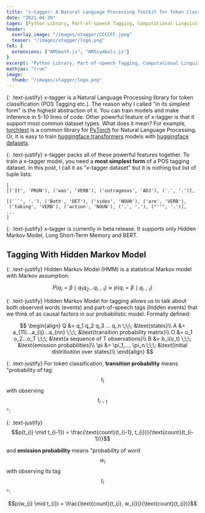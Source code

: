 ```yaml
---
title: "x-tagger: A Natural Language Processing Toolkit for Token Classification In Its Simplest Form"
date: "2021-04-20"
tages: [Python Library, Part-of-speech Tagging, Computational Linguistics]
header:
  overlay_image: "/images/xtagger/CCCCFF.jpeg"
  teaser: "/images/xtagger/logo.png"
TeX: {
  extensions: ["AMSmath.js", "AMSsymbols.js"]
}
excerpt: "Python Library, Part-of-speech Tagging, Computational Linguistics"
mathjax: "true"
image:
  thumb: "/images/xtagger/logo.png"
---
```


{: .text-justify}
x-tagger is a Natural Language Processing library for token classification (POS Tagging etc.). The reason why I called "in its simplest form" is the highest abstraction of it. You can train models and make inference in 5-10 lines of code. Other powerful feature of x-tagger is that it support most common dataset types. What does it mean? For example, [torchtext](https://pytorch.org/text/stable/index.html) is a common library for [PyTorch](https://pytorch.org/) for Natural Language Processing. Or, it is easy to train [huggingface transformers](https://huggingface.co/transformers/) models with [huggingface datasets](https://huggingface.co/docs/datasets/#).

{: .text-justify}
x-tagger packs all of these powerful features together. To train a x-tagger model, you need a **most simplest form** of a POS tagging dataset. In this post, I call it as "x-tagger dataset" but it is nothing but list of tuple lists:

```
[
[('It', 'PRON'), ('was', 'VERB'), ('outrageous', 'ADJ'), ('.', '.')],

[('``', '.'), ('Both', 'DET'), ('sides', 'NOUN'), ('are', 'VERB'), 
 ('taking', 'VERB'), ('action', 'NOUN'), ('.', '.'), ("''", '.')],
...
]
```

{: .text-justify}
x-tagger is currently in beta release. It supports only Hidden Markov Model, Long Short-Term Memory and BERT.

## Tagging With Hidden Markov Model

{: .text-justify}
Hidden Markov Model (HMM) is a statistical Markov model with Markov assumption:

$$P(q_i = \beta \mid q_1 q_2 ...q_{i-1}) \approx p(q_i = \beta \mid q_{i-1})$$

{: .text-justify}
Hidden Markov Model for tagging allows us to talk about both observed words (events) and part-of-speech tags (hidden events) that we think of as causal factors in our probabilistic model. Formally defined:

$$
\begin{align}
 Q &= q_1 q_2 q_3 ... q_n \;\;\; &\text{states}\\
 A &= a_{11}...a_{ij}...a_{nn} \;\;\; &\text{transition probability matrix}\\
 O &= o_1 o_2...o_T \;\;\; &\text{a sequence of T observations}\\
 B &= b_i(o_t) \;\;\; &\text{emission probabilities}\\
 \pi &= \pi_1,..., \pi_n \;\;\; &\text{initial distribution over states}\\
\end{align}
$$

{: .text-justify}
For token classification, **transition probability** means "probability of tag $$t_i$$ with observing $$t_{i-1}$$":

{: .text-justify}
$$p(t_{i} \mid t_{i-1}) = \frac{\text{count}(t_{i-1}, t_{i})}{\text{count}(t_{i-1})}$$

and **emission probability** means "probability of word $$w_i$$ with observing its tag $$t_i$$":

$$p(w_{i} \mid t_{i}) = \frac{\text{count}(t_{i}, w_{i})}{\text{count}(t_{i})}$$
